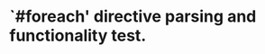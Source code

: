 `#foreach' directive parsing and functionality test.
====================================================
